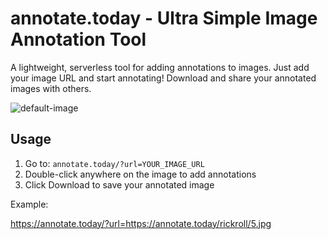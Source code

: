 # annotate.today - Ultra Simple Image Annotation Tool

A lightweight, serverless tool for adding annotations to images. Just add your image URL and start annotating! Download and share your annotated images with others.

![default-image](https://github.com/user-attachments/assets/00b3c2ca-c3a7-449b-b2d1-5e088457d204)

## Usage

1. Go to: `annotate.today/?url=YOUR_IMAGE_URL`
2. Double-click anywhere on the image to add annotations
3. Click Download to save your annotated image

Example:

https://annotate.today/?url=https://annotate.today/rickroll/5.jpg